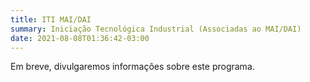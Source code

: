 ```yaml
---
title: ITI MAI/DAI
summary: Iniciação Tecnológica Industrial (Associadas ao MAI/DAI)
date: 2021-08-08T01:36:42-03:00
---
```


Em breve, divulgaremos informações sobre este programa.
